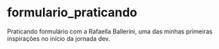 # formulario_praticando
Praticando formulário com a Rafaella Ballerini, uma das minhas primeiras inspirações no início da jornada dev.
